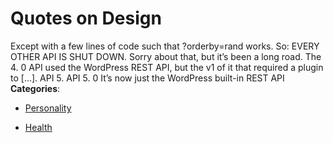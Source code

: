 # Quotes on Design


Except with a few lines of code such that ?orderby=rand works. So: EVERY OTHER API IS SHUT DOWN. Sorry about that, but it’s been a long road. The 4. 0 API used the WordPress REST API, but the v1 of it that required a plugin to […].  API 5. API 5. 0 It’s now just the WordPress built-in REST API
**Categories**:

- [Personality](https://github/awesome-apis/awesome-apis#personality)

- [Health](https://github/awesome-apis/awesome-apis#health)



